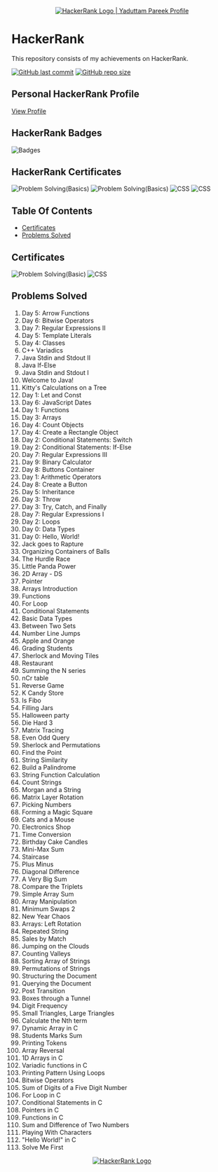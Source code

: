 <p align="center">
    <a href="https://www.hackerrank.com/yaduttampareek95">
        <img alt="HackerRank Logo | Yaduttam Pareek Profile" src="https://hrcdn.net/fcore/assets/brand/typemark_60x200-7435b42d20.svg" >
    </a>
</p>

# HackerRank

This repository consists of my achievements on HackerRank.

[![GitHub last commit](https://img.shields.io/github/last-commit/Yaduttam95/Hackerrank)](https://github.com/Yaduttam95/Hackerrank/commits/master)
[![GitHub repo size](https://img.shields.io/github/repo-size/Yaduttam95/Hackerrank)](https://github.com/Yaduttam95/Hackerrank/archive/master.zip)

## Personal HackerRank Profile

[View Profile](https://www.hackerrank.com/yaduttampareek95?hr_r=1)

## HackerRank Badges
![Badges](/Badges/Badges.png)


## HackerRank Certificates
![Problem Solving(Basics)](/Skill_Certificates/Problem_Solving(1).png)
![Problem Solving(Basics)](/Badges/Problem_Badge.png)
![CSS](/Skill_Certificates/CSS(1).png)
![CSS](/Badges/CSS_Badge.png)




## Table Of Contents

<!--* [Prepares](#prepares)
* [Tutorials](#tutorials)
* [Interview Preparation Kit](#interview)-->
* [Certificates](#certificates)
* [Problems Solved](#problems-solved)

<!--## Prepares
![C](/Prepares_and_Interview_prepration_kit/C.jpg)
![C++](/Prepares_and_Interview_prepration_kit/C++.jpg)
![JAVA](/Prepares_and_Interview_prepration_kit/Java.jpg)
![Problem Solving](/Prepares_and_Interview_prepration_kit/Problem_Solving.jpg)
![Mathematics](/Prepares_and_Interview_prepration_kit/Mathematics.jpg)
![Interview Prepration Kit](/Prepares_and_Interview_prepration_kit/Interview_prepration.jpg)

## Tutorials
![10 Days Of JS](/Prepares_and_Interview_prepration_kit/10_days_of_JS.jpg)
-->

## Certificates
![Problem Solving(Basic)](/Skill_Certificates/Problem_Solving(basic).png)
![CSS](/Skill_Certificates/CSS.png)


## Problems Solved
1.	Day 5: Arrow Functions
2.	Day 6: Bitwise Operators
3.	Day 7: Regular Expressions II
4.	Day 5: Template Literals
5.	Day 4: Classes
6.	C++ Variadics
7.	Java Stdin and Stdout II
8.	Java If-Else
9.	Java Stdin and Stdout I
10.	Welcome to Java!
11.	Kitty's Calculations on a Tree
12.	Day 1: Let and Const
13.	Day 6: JavaScript Dates
14.	Day 1: Functions
15.	Day 3: Arrays
16.	Day 4: Count Objects
17.	Day 4: Create a Rectangle Object
18.	Day 2: Conditional Statements: Switch
19.	Day 2: Conditional Statements: If-Else
20.	Day 7: Regular Expressions III
21.	Day 9: Binary Calculator
22.	Day 8: Buttons Container
23.	Day 1: Arithmetic Operators
24.	Day 8: Create a Button
25.	Day 5: Inheritance
26.	Day 3: Throw
27.	Day 3: Try, Catch, and Finally
28.	Day 7: Regular Expressions I
29.	Day 2: Loops
30.	Day 0: Data Types
31.	Day 0: Hello, World!
32.	Jack goes to Rapture
33.	Organizing Containers of Balls
34.	The Hurdle Race
35.	Little Panda Power
36.	2D Array - DS
37.	Pointer
38.	Arrays Introduction
39.	Functions
40.	For Loop
41.	Conditional Statements
42.	Basic Data Types
43.	Between Two Sets
44.	Number Line Jumps
45.	Apple and Orange
46.	Grading Students
47.	Sherlock and Moving Tiles
48.	Restaurant
49.	Summing the N series
50.	nCr table
51.	Reverse Game
52.	K Candy Store
53.	Is Fibo
54.	Filling Jars
55.	Halloween party
56.	Die Hard 3
57.	Matrix Tracing
58.	Even Odd Query
59.	Sherlock and Permutations
60.	Find the Point
61.	String Similarity
62.	Build a Palindrome
63.	String Function Calculation
64.	Count Strings
65.	Morgan and a String
66.	Matrix Layer Rotation
67.	Picking Numbers
68.	Forming a Magic Square
69.	Cats and a Mouse
70.	Electronics Shop
71.	Time Conversion
72.	Birthday Cake Candles
73.	Mini-Max Sum
74.	Staircase
75.	Plus Minus
76.	Diagonal Difference
77.	A Very Big Sum
78.	Compare the Triplets
79.	Simple Array Sum
80.	Array Manipulation
81.	Minimum Swaps 2
82.	New Year Chaos
83.	Arrays: Left Rotation
84.	Repeated String
85.	Sales by Match
86.	Jumping on the Clouds
87.	Counting Valleys
88.	Sorting Array of Strings
89.	Permutations of Strings
90.	Structuring the Document
91.	Querying the Document
92.	Post Transition
93.	Boxes through a Tunnel
94.	Digit Frequency
95.	Small Triangles, Large Triangles
96.	Calculate the Nth term
97.	Dynamic Array in C
98.	Students Marks Sum
99.	Printing Tokens
100. Array Reversal
101. 1D Arrays in C
102. Variadic functions in C
103. Printing Pattern Using Loops
104. Bitwise Operators
105. Sum of Digits of a Five Digit Number
106. For Loop in C
107. Conditional Statements in C
108. Pointers in C
109. Functions in C
110. Sum and Difference of Two Numbers
111. Playing With Characters
112. "Hello World!" in C
113. Solve Me First


<p align="center">
    <a href="https://www.hackerrank.com/Yaduttam95">
        <img alt="HackerRank Logo" src="https://hrcdn.net/fcore/assets/brand/h_mark_sm-966d2b45e3.svg">
    </a>
</p>


